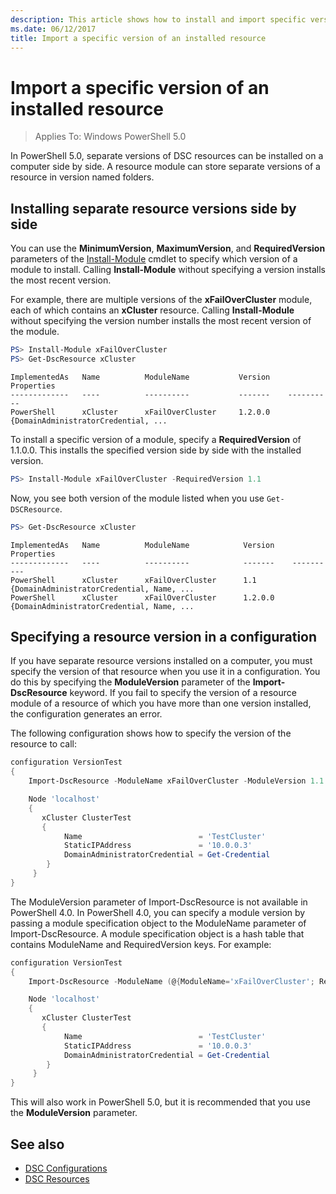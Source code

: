 ```yaml
---
description: This article shows how to install and import specific versions of resource modules into your configurations.
ms.date: 06/12/2017
title: Import a specific version of an installed resource
---
```


# Import a specific version of an installed resource

> Applies To: Windows PowerShell 5.0

In PowerShell 5.0, separate versions of DSC resources can be installed on a computer side by side. A
resource module can store separate versions of a resource in version named folders.

## Installing separate resource versions side by side

You can use the **MinimumVersion**, **MaximumVersion**, and **RequiredVersion** parameters of the
[Install-Module](/powershell/module/PowershellGet/Install-Module) cmdlet to specify which version of
a module to install. Calling **Install-Module** without specifying a version installs the most
recent version.

For example, there are multiple versions of the **xFailOverCluster** module, each of which contains
an **xCluster** resource. Calling **Install-Module** without specifying the version number installs
the most recent version of the module.

```powershell
PS> Install-Module xFailOverCluster
PS> Get-DscResource xCluster
```

```Output
ImplementedAs   Name          ModuleName           Version    Properties
-------------   ----          ----------           -------    ----------
PowerShell      xCluster      xFailOverCluster     1.2.0.0    {DomainAdministratorCredential, ...
```

To install a specific version of a module, specify a **RequiredVersion** of 1.1.0.0. This installs
the specified version side by side with the installed version.

```powershell
PS> Install-Module xFailOverCluster -RequiredVersion 1.1
```

Now, you see both version of the module listed when you use `Get-DSCResource`.

```powershell
PS> Get-DscResource xCluster
```

```Output
ImplementedAs   Name          ModuleName            Version    Properties
-------------   ----          ----------            -------    ----------
PowerShell      xCluster      xFailOverCluster      1.1        {DomainAdministratorCredential, Name, ...
PowerShell      xCluster      xFailOverCluster      1.2.0.0    {DomainAdministratorCredential, Name, ...
```

## Specifying a resource version in a configuration

If you have separate resource versions installed on a computer, you must specify the version of that
resource when you use it in a configuration. You do this by specifying the **ModuleVersion**
parameter of the **Import-DscResource** keyword. If you fail to specify the version of a resource
module of a resource of which you have more than one version installed, the configuration generates
an error.

The following configuration shows how to specify the version of the resource to call:

```powershell
configuration VersionTest
{
    Import-DscResource -ModuleName xFailOverCluster -ModuleVersion 1.1

    Node 'localhost'
    {
       xCluster ClusterTest
       {
            Name                          = 'TestCluster'
            StaticIPAddress               = '10.0.0.3'
            DomainAdministratorCredential = Get-Credential
        }
     }
}
```

The ModuleVersion parameter of Import-DscResource is not available in PowerShell 4.0. In PowerShell
4.0, you can specify a module version by passing a module specification object to the ModuleName
parameter of Import-DscResource. A module specification object is a hash table that contains
ModuleName and RequiredVersion keys. For example:

```powershell
configuration VersionTest
{
    Import-DscResource -ModuleName (@{ModuleName='xFailOverCluster'; RequiredVersion='1.1'} )

    Node 'localhost'
    {
       xCluster ClusterTest
       {
            Name                          = 'TestCluster'
            StaticIPAddress               = '10.0.0.3'
            DomainAdministratorCredential = Get-Credential
        }
     }
}
```

This will also work in PowerShell 5.0, but it is recommended that you use the **ModuleVersion**
parameter.

## See also

- [DSC Configurations](configurations.md)
- [DSC Resources](../resources/resources.md)
